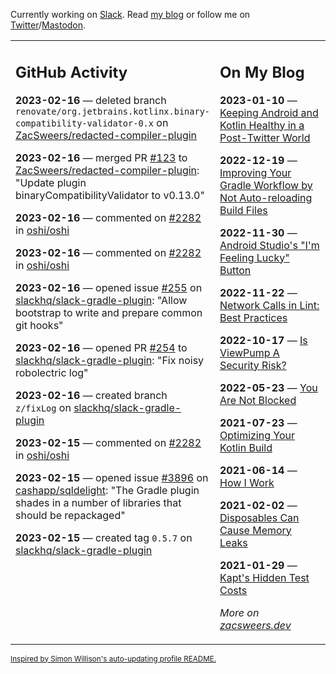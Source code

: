 Currently working on [Slack](https://slack.com/). Read [my blog](https://zacsweers.dev/) or follow me on [Twitter](https://twitter.com/ZacSweers)/[Mastodon](https://hachyderm.io/@ZacSweers).

<table><tr><td valign="top" width="60%">

## GitHub Activity
<!-- githubActivity starts -->
**2023-02-16** — deleted branch `renovate/org.jetbrains.kotlinx.binary-compatibility-validator-0.x` on [ZacSweers/redacted-compiler-plugin](https://github.com/ZacSweers/redacted-compiler-plugin)

**2023-02-16** — merged PR [#123](https://github.com/ZacSweers/redacted-compiler-plugin/pull/123) to [ZacSweers/redacted-compiler-plugin](https://github.com/ZacSweers/redacted-compiler-plugin): "Update plugin binaryCompatibilityValidator to v0.13.0"

**2023-02-16** — commented on [#2282](https://github.com/oshi/oshi/issues/2282#issuecomment-1432621625) in [oshi/oshi](https://github.com/oshi/oshi)

**2023-02-16** — commented on [#2282](https://github.com/oshi/oshi/issues/2282#issuecomment-1432593249) in [oshi/oshi](https://github.com/oshi/oshi)

**2023-02-16** — opened issue [#255](https://github.com/slackhq/slack-gradle-plugin/issues/255) on [slackhq/slack-gradle-plugin](https://github.com/slackhq/slack-gradle-plugin): "Allow bootstrap to write and prepare common git hooks"

**2023-02-16** — opened PR [#254](https://github.com/slackhq/slack-gradle-plugin/pull/254) to [slackhq/slack-gradle-plugin](https://github.com/slackhq/slack-gradle-plugin): "Fix noisy robolectric log"

**2023-02-16** — created branch `z/fixLog` on [slackhq/slack-gradle-plugin](https://github.com/slackhq/slack-gradle-plugin)

**2023-02-15** — commented on [#2282](https://github.com/oshi/oshi/issues/2282#issuecomment-1432511475) in [oshi/oshi](https://github.com/oshi/oshi)

**2023-02-15** — opened issue [#3896](https://github.com/cashapp/sqldelight/issues/3896) on [cashapp/sqldelight](https://github.com/cashapp/sqldelight): "The Gradle plugin shades in a number of libraries that should be repackaged"

**2023-02-15** — created tag `0.5.7` on [slackhq/slack-gradle-plugin](https://github.com/slackhq/slack-gradle-plugin)
<!-- githubActivity ends -->
</td><td valign="top" width="40%">

## On My Blog
<!-- blog starts -->
**2023-01-10** — [Keeping Android and Kotlin Healthy in a Post-Twitter World](https://www.zacsweers.dev/keeping-android-healthy/)

**2022-12-19** — [Improving Your Gradle Workflow by Not Auto-reloading Build Files](https://www.zacsweers.dev/improving-your-workflow-by-not-auto-reloading-build-files/)

**2022-11-30** — [Android Studio's "I'm Feeling Lucky" Button](https://www.zacsweers.dev/android-studios-im-feeling-lucky-button/)

**2022-11-22** — [Network Calls in Lint: Best Practices](https://www.zacsweers.dev/network-calls-in-lint-best-practices/)

**2022-10-17** — [Is ViewPump A Security Risk?](https://www.zacsweers.dev/is-viewpump-a-security-risk/)

**2022-05-23** — [You Are Not Blocked](https://www.zacsweers.dev/you-are-not-blocked/)

**2021-07-23** — [Optimizing Your Kotlin Build](https://www.zacsweers.dev/optimizing-your-kotlin-build/)

**2021-06-14** — [How I Work](https://www.zacsweers.dev/how-i-work/)

**2021-02-02** — [Disposables Can Cause Memory Leaks](https://www.zacsweers.dev/disposables-can-cause-memory-leaks/)

**2021-01-29** — [Kapt's Hidden Test Costs](https://www.zacsweers.dev/kapts-hidden-test-costs/)
<!-- blog ends -->
_More on [zacsweers.dev](https://zacsweers.dev/)_
</td></tr></table>

<sub><a href="https://simonwillison.net/2020/Jul/10/self-updating-profile-readme/">Inspired by Simon Willison's auto-updating profile README.</a></sub>